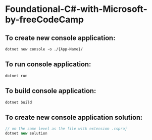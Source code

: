 # Foundational-C#-with-Microsoft-by-freeCodeCamp

## To create new console application:

```
dotnet new console -o ./{App-Name}/
```

## To run console application:

```
dotnet run
```

## To build console application:

```
dotnet build
```

## To create new console application solution:

```c#
// on the same level as the file with extension .csproj
dotnet new solution
```
